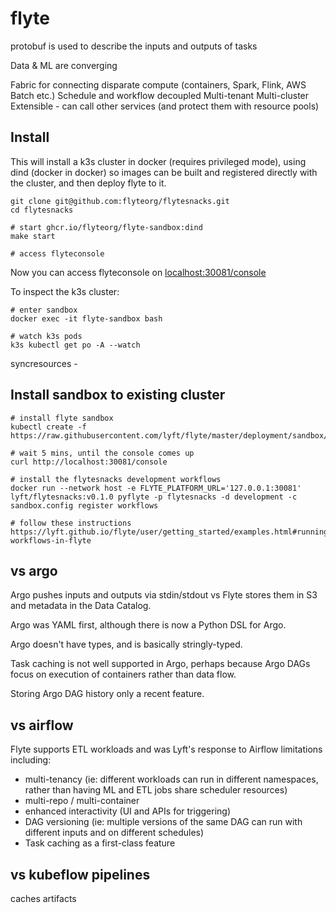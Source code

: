# flyte

protobuf is used to describe the inputs and outputs of tasks

Data & ML are converging

Fabric for connecting disparate compute (containers, Spark, Flink, AWS Batch etc.)
Schedule and workflow decoupled
Multi-tenant
Multi-cluster
Extensible - can call other services (and protect them with resource pools)

## Install

This will install a k3s cluster in docker (requires privileged mode), using dind (docker in docker) so images can be built and registered directly with the cluster, and then deploy flyte to it.

```
git clone git@github.com:flyteorg/flytesnacks.git
cd flytesnacks

# start ghcr.io/flyteorg/flyte-sandbox:dind
make start

# access flyteconsole
```

Now you can access flyteconsole on [localhost:30081/console](http://localhost:30081/console)

To inspect the k3s cluster:

```
# enter sandbox
docker exec -it flyte-sandbox bash

# watch k3s pods
k3s kubectl get po -A --watch
```

syncresources -

## Install sandbox to existing cluster

```
# install flyte sandbox
kubectl create -f https://raw.githubusercontent.com/lyft/flyte/master/deployment/sandbox/flyte_generated.yaml

# wait 5 mins, until the console comes up
curl http://localhost:30081/console

# install the flytesnacks development workflows
docker run --network host -e FLYTE_PLATFORM_URL='127.0.0.1:30081' lyft/flytesnacks:v0.1.0 pyflyte -p flytesnacks -d development -c sandbox.config register workflows

# follow these instructions https://lyft.github.io/flyte/user/getting_started/examples.html#running-workflows-in-flyte
```

## vs argo

Argo pushes inputs and outputs via stdin/stdout vs Flyte stores them in S3 and metadata in the Data Catalog.

Argo was YAML first, although there is now a Python DSL for Argo.

Argo doesn't have types, and is basically stringly-typed.

Task caching is not well supported in Argo, perhaps because Argo DAGs focus on execution of containers rather than data flow.

Storing Argo DAG history only a recent feature.

## vs airflow

Flyte supports ETL workloads and was Lyft's response to Airflow limitations including:

- multi-tenancy (ie: different workloads can run in different namespaces, rather than having ML and ETL jobs share scheduler resources)
- multi-repo / multi-container
- enhanced interactivity (UI and APIs for triggering)
- DAG versioning (ie: multiple versions of the same DAG can run with different inputs and on different schedules)
- Task caching as a first-class feature

## vs kubeflow pipelines

caches artifacts
